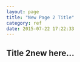 ```yaml
---
layout: page
title: "New Page 2 Title"
category: ref
date: 2015-07-22 17:22:33
---
```


## Title 2new here...

